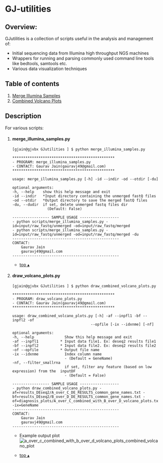 
GJ-utilities
====================================================

## Overview:
GJutilities is a collection of scripts useful in the analysis and management of:
* Initial sequencing data from Illumina high throughput NGS machines
* Wrappers for running and parsing commonly used command line tools like bedtools, samtools etc. 
* Various data visualization techniques

## Table of contents
<!--ts-->
1. [Merge Illumina Samples](#merge_illumina_samplespy)
1. [Combined Volcano Plots](#draw_volcano_plotspy)


<!--te-->

## Description
For various scripts:

1. #### merge_illumina_samples.py 
	```
	[gjain@gjvbx GJutilities ] $ python merge_illumina_samples.py 

	***********************************************
	- PROGRAM: merge_illumina_samples.py
	- CONTACT: Gaurav Jain(gauravj49@gmail.com)
	***********************************************

	usage: merge_illumina_samples.py [-h] -id --indir -od --otdir [-du]

	optional arguments:
	-h, --help    show this help message and exit
	-id --indir   *Input directory containing the unmerged fastQ files
	-od --otdir   *Output directory to save the merged fastQ files
	-du, --dudir  if set, delete unmerged fastq files dir 
					(Default: False)

	----------------- SAMPLE USAGE ------------------
	- python scripts/merge_illumina_samples.py -id=input/raw_fastq/unmerged -od=input/raw_fastq/merged
	- python scripts/merge_illumina_samples.py -id=input/raw_fastq/unmerged -od=input/raw_fastq/merged -du
	-------------------------------------------------
	CONTACT: 
		Gaurav Jain
		gauravj49@gmail.com
	-------------------------------------------------
	```
	* [top ▴](#table-of-contents)


1. #### draw_volcano_plots.py
	```
	[gjain@gjvbx GJutilities ] $ python draw_combined_volcano_plots.py 

	***********************************************
	- PROGRAM: draw_volcano_plots.py
	- CONTACT: Gaurav Jain(gauravj49@gmail.com)
	***********************************************

	usage: draw_combined_volcano_plots.py [-h] -af --inpfl1 -bf --inpfl2 -of
										--opfile [-ix --idxnme] [-nf]

	optional arguments:
	-h, --help              Show this help message and exit
	-af --inpfl1          * Input data file1. Ex: deseq2 results file1
	-bf --inpfl2          * Input data file2. Ex: deseq2 results file2
	-of --opfile          * Output file name
	-ix --idxnme            Index column name
						    - (Default = GeneName)
	-nf, --filter_smallrna
							if set, filter any feature (based on low expression) from the  inputDF
							- (Default = False)

	----------------- SAMPLE USAGE ------------------
	- python draw_combined_volcano_plots.py -af=results_DEseq2/A_over_C_DE_RESULTS_common_gene_names.txt -bf=results_DEseq2/B_over_D_DE_RESULTS_common_gene_names.txt -of=diagnosis_plots/A_over_C_combined_with_B_over_D_volcano_plots.txt -ix=GeneName
	-------------------------------------------------
	CONTACT: 
		Gaurav Jain
		gauravj49@gmail.com
	-------------------------------------------------
	```

	* Example output plot
	  ![a_over_c_combined_with_b_over_d_volcano_plots_combined_volcano_plot](https://user-images.githubusercontent.com/10153240/50427639-e8d2bc00-08ad-11e9-983b-6ab146a019f9.png)  
	  
	* [top ▴](#table-of-contents)



